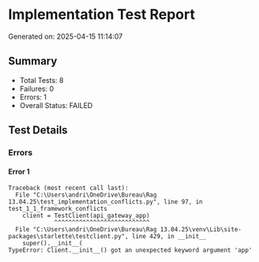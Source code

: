 # Implementation Test Report
Generated on: 2025-04-15 11:14:07

## Summary
- Total Tests: 8
- Failures: 0
- Errors: 1
- Overall Status: FAILED

## Test Details

### Errors

#### Error 1
```
Traceback (most recent call last):
  File "C:\Users\andri\OneDrive\Bureau\Rag 13.04.25\test_implementation_conflicts.py", line 97, in test_1_1_framework_conflicts
    client = TestClient(api_gateway_app)
             ^^^^^^^^^^^^^^^^^^^^^^^^^^^
  File "C:\Users\andri\OneDrive\Bureau\Rag 13.04.25\venv\Lib\site-packages\starlette\testclient.py", line 429, in __init__
    super().__init__(
TypeError: Client.__init__() got an unexpected keyword argument 'app'

```
